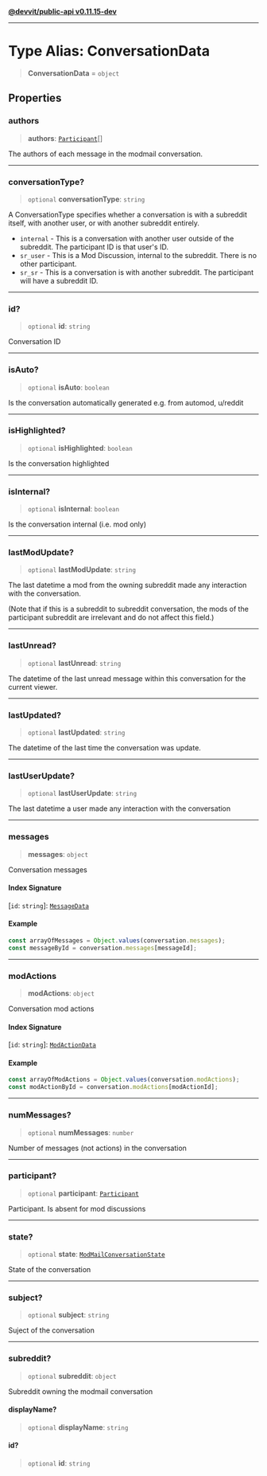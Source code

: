 [**@devvit/public-api v0.11.15-dev**](../../README.md)

---

# Type Alias: ConversationData

> **ConversationData** = `object`

## Properties

<a id="authors"></a>

### authors

> **authors**: [`Participant`](Participant.md)[]

The authors of each message in the modmail conversation.

---

<a id="conversationtype"></a>

### conversationType?

> `optional` **conversationType**: `string`

A ConversationType specifies whether a conversation is with a subreddit
itself, with another user, or with another subreddit entirely.

- `internal` - This is a conversation with another user outside of the subreddit. The participant ID is that user's ID.
- `sr_user` - This is a Mod Discussion, internal to the subreddit. There is no other participant.
- `sr_sr` - This is a conversation is with another subreddit. The participant will have a subreddit ID.

---

<a id="id"></a>

### id?

> `optional` **id**: `string`

Conversation ID

---

<a id="isauto"></a>

### isAuto?

> `optional` **isAuto**: `boolean`

Is the conversation automatically generated e.g. from automod, u/reddit

---

<a id="ishighlighted"></a>

### isHighlighted?

> `optional` **isHighlighted**: `boolean`

Is the conversation highlighted

---

<a id="isinternal"></a>

### isInternal?

> `optional` **isInternal**: `boolean`

Is the conversation internal (i.e. mod only)

---

<a id="lastmodupdate"></a>

### lastModUpdate?

> `optional` **lastModUpdate**: `string`

The last datetime a mod from the owning subreddit made any interaction
with the conversation.

(Note that if this is a subreddit to subreddit conversation, the mods of
the participant subreddit are irrelevant and do not affect this field.)

---

<a id="lastunread"></a>

### lastUnread?

> `optional` **lastUnread**: `string`

The datetime of the last unread message within this conversation for the current viewer.

---

<a id="lastupdated"></a>

### lastUpdated?

> `optional` **lastUpdated**: `string`

The datetime of the last time the conversation was update.

---

<a id="lastuserupdate"></a>

### lastUserUpdate?

> `optional` **lastUserUpdate**: `string`

The last datetime a user made any interaction with the conversation

---

<a id="messages"></a>

### messages

> **messages**: `object`

Conversation messages

#### Index Signature

\[`id`: `string`\]: [`MessageData`](MessageData.md)

#### Example

```ts
const arrayOfMessages = Object.values(conversation.messages);
const messageById = conversation.messages[messageId];
```

---

<a id="modactions"></a>

### modActions

> **modActions**: `object`

Conversation mod actions

#### Index Signature

\[`id`: `string`\]: [`ModActionData`](ModActionData.md)

#### Example

```ts
const arrayOfModActions = Object.values(conversation.modActions);
const modActionById = conversation.modActions[modActionId];
```

---

<a id="nummessages"></a>

### numMessages?

> `optional` **numMessages**: `number`

Number of messages (not actions) in the conversation

---

<a id="participant"></a>

### participant?

> `optional` **participant**: [`Participant`](Participant.md)

Participant. Is absent for mod discussions

---

<a id="state"></a>

### state?

> `optional` **state**: [`ModMailConversationState`](../enumerations/ModMailConversationState.md)

State of the conversation

---

<a id="subject"></a>

### subject?

> `optional` **subject**: `string`

Suject of the conversation

---

<a id="subreddit"></a>

### subreddit?

> `optional` **subreddit**: `object`

Subreddit owning the modmail conversation

#### displayName?

> `optional` **displayName**: `string`

#### id?

> `optional` **id**: `string`

